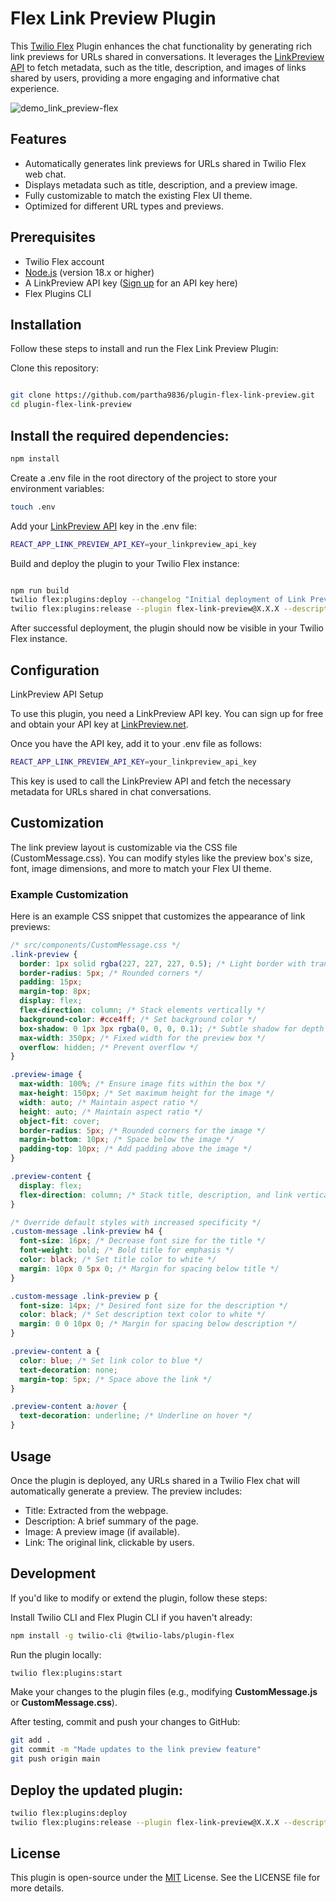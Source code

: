 # Flex Link Preview Plugin

This [Twilio Flex](https://www.twilio.com/en-us/flex?utm_source=google&utm_medium=cpc&utm_term=twilio%20flex&utm_campaign=G_S_NAMER_Brand_Twilio_Tier1&cq_plac=&cq_net=g&cq_pos=&cq_med=&cq_plt=gp&gad_source=1&gclid=Cj0KCQjwo8S3BhDeARIsAFRmkONv16sKzCCaQtFsD_SNxizYWWiR_MBVdRwyha1jBwYPY94t8UpvFXoaAmJnEALw_wcB) Plugin enhances the chat functionality by generating rich link previews for URLs shared in conversations. It leverages the [LinkPreview API](https://www.linkpreview.net/) to fetch metadata, such as the title, description, and images of links shared by users, providing a more engaging and informative chat experience.

![demo_link_preview-flex](https://github.com/user-attachments/assets/34cdf540-ed7c-46bc-8276-9d268c91c895)



## Features

- Automatically generates link previews for URLs shared in Twilio Flex web chat.
- Displays metadata such as title, description, and a preview image.
- Fully customizable to match the existing Flex UI theme.
- Optimized for different URL types and previews.

## Prerequisites

- Twilio Flex account
- [Node.js](https://nodejs.org/en) (version 18.x or higher)
- A LinkPreview API key ([Sign up](https://my.linkpreview.net/) for an API key here)
- Flex Plugins CLI

## Installation

Follow these steps to install and run the Flex Link Preview Plugin:

Clone this repository:

```bash

git clone https://github.com/partha9836/plugin-flex-link-preview.git
cd plugin-flex-link-preview
```

## Install the required dependencies:

```bash
npm install
```

Create a .env file in the root directory of the project to store your environment variables:

```bash
touch .env
```

Add your [LinkPreview API](https://www.linkpreview.net/) key in the .env file:

```bash
REACT_APP_LINK_PREVIEW_API_KEY=your_linkpreview_api_key
```

Build and deploy the plugin to your Twilio Flex instance:

```bash

npm run build
twilio flex:plugins:deploy --changelog "Initial deployment of Link Preview Plugin"
twilio flex:plugins:release --plugin flex-link-preview@X.X.X --description "Releasing the Link Preview Plugin"
```

After successful deployment, the plugin should now be visible in your Twilio Flex instance.

## Configuration

LinkPreview API Setup

To use this plugin, you need a LinkPreview API key. You can sign up for free and obtain your API key at [LinkPreview.net](https://www.linkpreview.net/).

Once you have the API key, add it to your .env file as follows:

```bash
REACT_APP_LINK_PREVIEW_API_KEY=your_linkpreview_api_key
```

This key is used to call the LinkPreview API and fetch the necessary metadata for URLs shared in chat conversations.

## Customization

The link preview layout is customizable via the CSS file (CustomMessage.css). You can modify styles like the preview box's size, font, image dimensions, and more to match your Flex UI theme.

### Example Customization

Here is an example CSS snippet that customizes the appearance of link previews:

```css
/* src/components/CustomMessage.css */
.link-preview {
  border: 1px solid rgba(227, 227, 227, 0.5); /* Light border with transparency */
  border-radius: 5px; /* Rounded corners */
  padding: 15px;
  margin-top: 8px;
  display: flex;
  flex-direction: column; /* Stack elements vertically */
  background-color: #cce4ff; /* Set background color */
  box-shadow: 0 1px 3px rgba(0, 0, 0, 0.1); /* Subtle shadow for depth */
  max-width: 350px; /* Fixed width for the preview box */
  overflow: hidden; /* Prevent overflow */
}

.preview-image {
  max-width: 100%; /* Ensure image fits within the box */
  max-height: 150px; /* Set maximum height for the image */
  width: auto; /* Maintain aspect ratio */
  height: auto; /* Maintain aspect ratio */
  object-fit: cover;
  border-radius: 5px; /* Rounded corners for the image */
  margin-bottom: 10px; /* Space below the image */
  padding-top: 10px; /* Add padding above the image */
}

.preview-content {
  display: flex;
  flex-direction: column; /* Stack title, description, and link vertically */
}

/* Override default styles with increased specificity */
.custom-message .link-preview h4 {
  font-size: 16px; /* Decrease font size for the title */
  font-weight: bold; /* Bold title for emphasis */
  color: black; /* Set title color to white */
  margin: 10px 0 5px 0; /* Margin for spacing below title */
}

.custom-message .link-preview p {
  font-size: 14px; /* Desired font size for the description */
  color: black; /* Set description text color to white */
  margin: 0 0 10px 0; /* Margin for spacing below description */
}

.preview-content a {
  color: blue; /* Set link color to blue */
  text-decoration: none;
  margin-top: 5px; /* Space above the link */
}

.preview-content a:hover {
  text-decoration: underline; /* Underline on hover */
}
```

## Usage

Once the plugin is deployed, any URLs shared in a Twilio Flex chat will automatically generate a preview. The preview includes:

- Title: Extracted from the webpage.
- Description: A brief summary of the page.
- Image: A preview image (if available).
- Link: The original link, clickable by users.

## Development

If you'd like to modify or extend the plugin, follow these steps:

Install Twilio CLI and Flex Plugin CLI if you haven't already:

```bash
npm install -g twilio-cli @twilio-labs/plugin-flex
```

Run the plugin locally:

```bash
twilio flex:plugins:start
```

Make your changes to the plugin files (e.g., modifying **CustomMessage.js** or **CustomMessage.css**).

After testing, commit and push your changes to GitHub:

```bash
git add .
git commit -m "Made updates to the link preview feature"
git push origin main
```

## Deploy the updated plugin:

```bash
twilio flex:plugins:deploy
twilio flex:plugins:release --plugin flex-link-preview@X.X.X --description "Updated link preview feature"
```

## License

This plugin is open-source under the [MIT](https://en.wikipedia.org/wiki/MIT_License) License. See the LICENSE file for more details.
